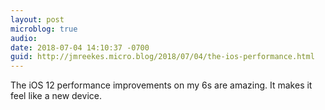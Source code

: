 ```yaml
---
layout: post
microblog: true
audio: 
date: 2018-07-04 14:10:37 -0700
guid: http://jmreekes.micro.blog/2018/07/04/the-ios-performance.html
---
```

The iOS 12 performance improvements on my 6s are amazing. It makes it feel like a new device. 
